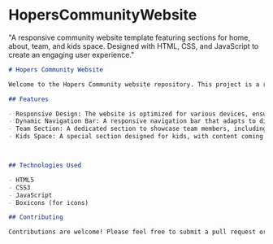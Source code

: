 # HopersCommunityWebsite
"A responsive community website template featuring sections for home, about, team, and kids space. Designed with HTML, CSS, and JavaScript to create an engaging user experience."

```markdown
# Hopers Community Website

Welcome to the Hopers Community website repository. This project is a responsive website template designed to bring together communities and empower society through development and support. The website includes sections for the home, about, team, and kids space.

## Features

- Responsive Design: The website is optimized for various devices, ensuring a seamless user experience across desktops, tablets, and mobile phones.
- Dynamic Navigation Bar: A responsive navigation bar that adapts to different screen sizes.
- Team Section: A dedicated section to showcase team members, including their roles and social media links.
- Kids Space: A special section designed for kids, with content coming soon.



## Technologies Used

- HTML5
- CSS3
- JavaScript
- Boxicons (for icons)

## Contributing

Contributions are welcome! Please feel free to submit a pull request or open an issue.


